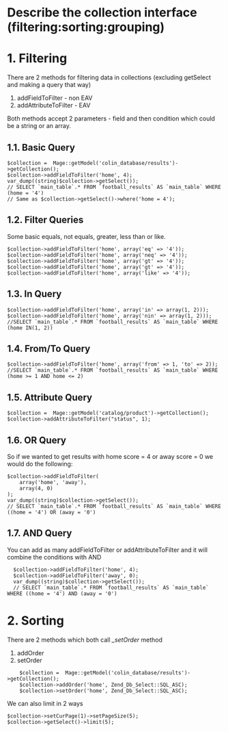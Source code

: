 # Describe the collection interface (filtering:sorting:grouping)

# 1. Filtering


There are 2 methods for filtering data in collections (excluding getSelect and making a query that way)

1. addFieldToFilter - non EAV
2. addAttributeToFilter - EAV

Both methods accept 2 parameters - field and then condition which could be a string or an array.

## 1.1. Basic Query

    $collection =  Mage::getModel('colin_database/results')->getCollection();
    $collection->addFieldToFilter('home', 4);
    var_dump((string)$collection->getSelect());
    // SELECT `main_table`.* FROM `football_results` AS `main_table` WHERE (home = '4')
    // Same as $collection->getSelect()->where('home = 4');


## 1.2. Filter Queries

Some basic equals, not equals, greater, less than or like.

    $collection->addFieldToFilter('home', array('eq' => '4'));
    $collection->addFieldToFilter('home', array('neq' => '4'));
    $collection->addFieldToFilter('home', array('gt' => '4'));
    $collection->addFieldToFilter('home', array('gt' => '4'));
    $collection->addFieldToFilter('home', array('like' => '4'));

## 1.3. In Query

    $collection->addFieldToFilter('home', array('in' => array(1, 2)));
    $collection->addFieldToFilter('home', array('nin' => array(1, 2)));
    //SELECT `main_table`.* FROM `football_results` AS `main_table` WHERE (home IN(1, 2))

## 1.4. From/To Query

    $collection->addFieldToFilter('home', array('from' => 1, 'to' => 2));
    //SELECT `main_table`.* FROM `football_results` AS `main_table` WHERE (home >= 1 AND home <= 2)


## 1.5. Attribute Query

    $collection =  Mage::getModel('catalog/product')->getCollection();
    $collection->addAttributeToFilter("status", 1);

## 1.6. OR Query

So if we wanted to get results with home score = 4 or away score = 0 we would do the following:


    $collection->addFieldToFilter(
        array('home', 'away'),
        array(4, 0)
    );
    var_dump((string)$collection->getSelect());
    // SELECT `main_table`.* FROM `football_results` AS `main_table` WHERE ((home = '4') OR (away = '0')


## 1.7. AND Query

You can add as many addFieldToFilter or addAttributeToFilter and it will combine the conditions with AND


      $collection->addFieldToFilter('home', 4);
      $collection->addFieldToFilter('away', 0);
      var_dump((string)$collection->getSelect());
      // SELECT `main_table`.* FROM `football_results` AS `main_table` WHERE ((home = '4') AND (away = '0')


# 2. Sorting

There are 2 methods which both call *_setOrder* method

1. addOrder
2. setOrder

```
    $collection =  Mage::getModel('colin_database/results')->getCollection();
    $collection->addOrder('home', Zend_Db_Select::SQL_ASC);
    $collection->setOrder('home', Zend_Db_Select::SQL_ASC);
```

We can also limit in 2 ways

    $collection->setCurPage(1)->setPageSize(5);
    $collection->getSelect()->limit(5);
